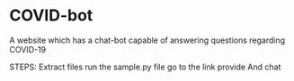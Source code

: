 # COVID-bot
A website which has a chat-bot capable of answering questions regarding COVID-19

STEPS:
Extract files 
run the sample.py file
go to the link provide
And chat
